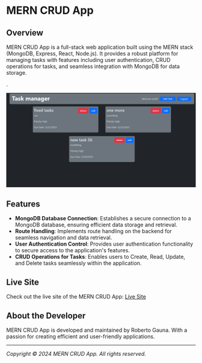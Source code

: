 # MERN CRUD App

## Overview

MERN CRUD App is a full-stack web application built using the MERN stack (MongoDB, Express, React, Node.js). It provides a robust platform for managing tasks with features including user authentication, CRUD operations for tasks, and seamless integration with MongoDB for data storage.

.

<img src="./client/src/assets/TaskManager.png" width="800">


## Features

- **MongoDB Database Connection**: Establishes a secure connection to a MongoDB database, ensuring efficient data storage and retrieval.
- **Route Handling**: Implements route handling on the backend for seamless navigation and data retrieval.
- **User Authentication Control**: Provides user authentication functionality to secure access to the application's features.
- **CRUD Operations for Tasks**: Enables users to Create, Read, Update, and Delete tasks seamlessly within the application.

## Live Site

Check out the live site of the MERN CRUD App: [Live Site](https://taskmanager-15ow.onrender.com/)

## About the Developer

MERN CRUD App is developed and maintained by Roberto Gauna. With a passion for creating efficient and user-friendly applications.

---

*Copyright © 2024 MERN CRUD App. All rights reserved.*
